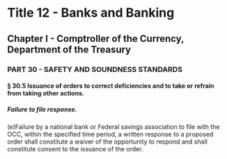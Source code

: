 
# Title 12 - Banks and Banking
## Chapter I - Comptroller of the Currency, Department of the Treasury
### PART 30 - SAFETY AND SOUNDNESS STANDARDS
#### § 30.5 Issuance of orders to correct deficiencies and to take or refrain from taking other actions.
##### Failure to file response.

(e)Failure by a national bank or Federal savings association to file with the OCC, within the specified time period, a written response to a proposed order shall constitute a waiver of the opportunity to respond and shall constitute consent to the issuance of the order.
